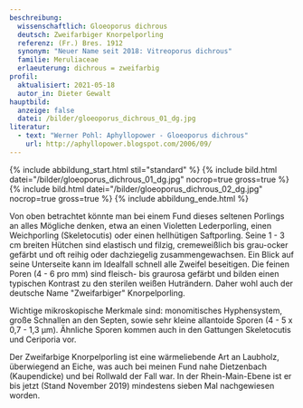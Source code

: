 ```yaml
---
beschreibung:
  wissenschaftlich: Gloeoporus dichrous
  deutsch: Zweifarbiger Knorpelporling
  referenz: (Fr.) Bres. 1912
  synonym: "Neuer Name seit 2018: Vitreoporus dichrous"
  familie: Meruliaceae
  erlaeuterung: dichrous = zweifarbig
profil:
  aktualisiert: 2021-05-18
  autor_in: Dieter Gewalt
hauptbild:
  anzeige: false
  datei: /bilder/gloeoporus_dichrous_01_dg.jpg
literatur:
  - text: "Werner Pohl: Aphyllopower - Gloeoporus dichrous"
    url: http://aphyllopower.blogspot.com/2006/09/
---
```



{% include abbildung_start.html stil="standard" %}
{% include bild.html datei="/bilder/gloeoporus_dichrous_01_dg.jpg" nocrop=true gross=true %}
{% include bild.html datei="/bilder/gloeoporus_dichrous_02_dg.jpg" nocrop=true gross=true %}
{% include abbildung_ende.html %}

Von oben betrachtet könnte man bei einem Fund dieses seltenen Porlings an alles Mögliche denken, etwa an einen Violetten Lederporling, einen Weichporling (Skeletocutis) oder einen hellhütigen Saftporling. Seine 1 - 3 cm breiten Hütchen sind elastisch und filzig, cremeweißlich bis grau-ocker gefärbt und oft reihig oder dachziegelig zusammengewachsen. Ein Blick auf seine Unterseite kann im Idealfall schnell alle Zweifel beseitigen. Die feinen Poren (4 - 6 pro mm) sind fleisch- bis graurosa gefärbt und bilden einen typischen Kontrast zu den sterilen weißen Huträndern. Daher wohl auch der deutsche Name "Zweifarbiger" Knorpelporling.

Wichtige mikroskopische Merkmale sind: monomitisches Hyphensystem, große Schnallen an den Septen, sowie sehr kleine allantoide Sporen (4 - 5 x 0,7 - 1,3 µm). Ähnliche Sporen kommen auch in den Gattungen Skeletocutis und Ceriporia vor.

Der Zweifarbige Knorpelporling ist eine wärmeliebende Art an Laubholz, überwiegend an Eiche, was auch bei meinen Fund nahe Dietzenbach (Kaupendicke) und bei Rollwald der Fall war. In der Rhein-Main-Ebene ist er bis jetzt (Stand November 2019) mindestens sieben Mal nachgewiesen worden.